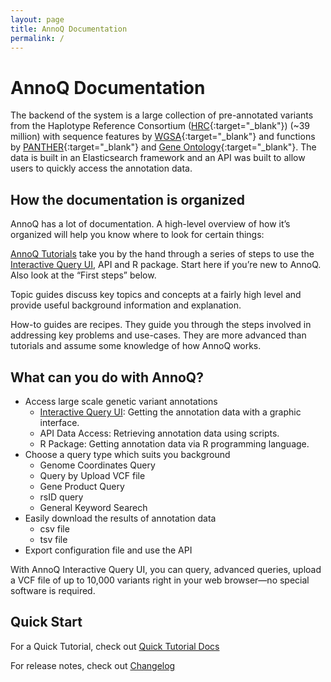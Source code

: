 ```yaml
---
layout: page
title: AnnoQ Documentation
permalink: /
---
```


# AnnoQ Documentation

 The backend of the system is a large collection of pre-annotated variants from the Haplotype Reference Consortium ([HRC](http://www.haplotype-reference-consortium.org/){:target="_blank"})  (~39 million) with sequence features by [WGSA](https://sites.google.com/site/jpopgen/wgsa){:target="_blank"} and functions by [PANTHER](http://pantherdb.org){:target="_blank"} and [Gene Ontology](http://geneontology.org/){:target="_blank"}. The data is built in an Elasticsearch framework and an API was built to allow users to quickly access the annotation data.

## How the documentation is organized

AnnoQ has a lot of documentation. A high-level overview of how it’s
organized will help you know where to look for certain things:

[AnnoQ Tutorials]({{site.baseurl}}/docs/tutorials) take you by the hand through a series of steps to use the  [Interactive Query UI]({{site.annoq_search_url}}), API and R package. Start here if you’re new to AnnoQ. Also look at the “First steps” below.

Topic guides discuss key topics and concepts at a fairly high level and provide
useful background information and explanation.

How-to guides are recipes. They guide you through the steps involved in
addressing key problems and use-cases. They are more advanced than tutorials and
assume some knowledge of how AnnoQ works.

## What can you do with AnnoQ?

- Access large scale genetic variant annotations
  - [Interactive Query UI]({{site.annoq_search_url}}): Getting the annotation data with a graphic interface.
  - API Data Access: Retrieving annotation data using scripts.
  - R Package: Getting annotation data via R programming language.
- Choose a query type which suits you background
  - Genome Coordinates Query
  - Query by Upload VCF file
  - Gene Product Query
  - rsID query
  - General Keyword Searech
- Easily download the results of annotation data
  - csv file
  - tsv file
- Export configuration file and use the API
  

With AnnoQ Interactive Query UI, you can query, advanced queries, upload a VCF file of up to 10,000 variants right in
your web browser—no special software is required.

## Quick Start

For a Quick Tutorial, check out [Quick Tutorial Docs]({{site.baseurl}}/docs/tutorials)

For release notes, check out [Changelog]({{site.baseurl}}/docs/changelog/features)

